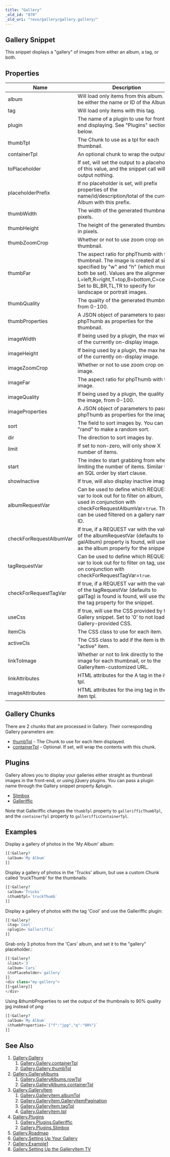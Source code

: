 ```yaml
---
title: "Gallery"
_old_id: "870"
_old_uri: "revo/gallery/gallery.gallery/"
---
```


## Gallery Snippet

 This snippet displays a "gallery" of images from either an album, a tag, or both.

## Properties

 | Name                    | Description                                                                                                                                                                                                                                                         | Default Value   |
 | ----------------------- | ------------------------------------------------------------------------------------------------------------------------------------------------------------------------------------------------------------------------------------------------------------------- | --------------- |
 | album                   | Will load only items from this album. Can be either the name or ID of the Album.                                                                                                                                                                                    |                 |
 | tag                     | Will load only items with this tag.                                                                                                                                                                                                                                 |                 |
 | plugin                  | The name of a plugin to use for front-end displaying. See "Plugins" section below.                                                                                                                                                                                  |                 |
 | thumbTpl                | The Chunk to use as a tpl for each thumbnail.                                                                                                                                                                                                                       | galItemThumb    |
 | containerTpl            | An optional chunk to wrap the output in.                                                                                                                                                                                                                            |                 |
 | toPlaceholder           | If set, will set the output to a placeholder of this value, and the snippet call will output nothing.                                                                                                                                                               |                 |
 | placeholderPrefix       | If no placeholder is set, will prefix properties of the name/id/description/total of the current Album with this prefix.                                                                                                                                            | gallery.        |
 | thumbWidth              | The width of the generated thumbnail, in pixels.                                                                                                                                                                                                                    | 100             |
 | thumbHeight             | The height of the generated thumbnail, in pixels.                                                                                                                                                                                                                   | 100             |
 | thumbZoomCrop           | Whether or not to use zoom crop on the thumbnail.                                                                                                                                                                                                                   | 1               |
 | thumbFar                | The aspect ratio for phpThumb with the thumbnail. The image is created at size specified by "w" and "h" (which must both be set). Values are the alignment: L=left,R=right,T=top,B=bottom,C=center. Set to BL,BR,TL,TR to specify for landscape or portrait images. | C               |
 | thumbQuality            | The quality of the generated thumbnail, from 0-100.                                                                                                                                                                                                                 | 90              |
 | thumbProperties         | A JSON object of parameters to pass to phpThumb as properties for the thumbnail.                                                                                                                                                                                    |                 |
 | imageWidth              | If being used by a plugin, the max width of the currently on-display image.                                                                                                                                                                                         | 500             |
 | imageHeight             | If being used by a plugin, the max height of the currently on-display image.                                                                                                                                                                                        | 500             |
 | imageZoomCrop           | Whether or not to use zoom crop on the image.                                                                                                                                                                                                                       |                 |
 | imageFar                | The aspect ratio for phpThumb with the image.                                                                                                                                                                                                                       |                 |
 | imageQuality            | If being used by a plugin, the quality of the image, from 0-100.                                                                                                                                                                                                    | 90              |
 | imageProperties         | A JSON object of parameters to pass to phpThumb as properties for the image.                                                                                                                                                                                        |                 |
 | sort                    | The field to sort images by. You can use "rand" to make a random sort.                                                                                                                                                                                              | rank            |
 | dir                     | The direction to sort images by.                                                                                                                                                                                                                                    | ASC             |
 | limit                   | If set to non-zero, will only show X number of items.                                                                                                                                                                                                               | 0               |
 | start                   | The index to start grabbing from when limiting the number of items. Similar to an SQL order by start clause.                                                                                                                                                        | 0               |
 | showInactive            | If true, will also display inactive images.                                                                                                                                                                                                                         | false           |
 | albumRequestVar         | Can be used to define which REQUEST var to look out for to filter on album, used in conjunction with checkForRequestAlbumVar=`true`. This can be used filtered on a gallery name or ID.                                                                             | galAlbum        |
 | checkForRequestAlbumVar | If true, if a REQUEST var with the value of the albumRequestVar (defaults to galAlbum) property is found, will use that as the album property for the snippet.                                                                                                      | false           |
 | tagRequestVar           | Can be used to define which REQUEST var to look out for to filter on tag, used on conjunction with checkForRequestTagVar=`true`.                                                                                                                                    | galTag          |
 | checkForRequestTagVar   | If true, if a REQUEST var with the value of the tagRequestVar (defaults to galTag) is found is found, will use that as the tag property for the snippet.                                                                                                            | false           |
 | useCss                  | If true, will use the CSS provided by the Gallery snippet. Set to '0' to not load any Gallery-provided CSS.                                                                                                                                                         | 1 (true)        |
 | itemCls                 | The CSS class to use for each item.                                                                                                                                                                                                                                 | gal-item        |
 | activeCls               | The CSS class to add if the item is the "active" item.                                                                                                                                                                                                              | gal-item-active |
 | linkToImage             | Whether or not to link directly to the image for each thumbnail, or to the GalleryItem-customized URL.                                                                                                                                                              | 0               |
 | linkAttributes          | HTML attributes for the A tag in the item tpl.                                                                                                                                                                                                                      |                 |
 | imageAttributes         | HTML attributes for the img tag in the item tpl.                                                                                                                                                                                                                    |                 |

## Gallery Chunks

 There are 2 chunks that are processed in Gallery. Their corresponding Gallery parameters are:

- [thumbTpl](extras/gallery/gallery.gallery/gallery.gallery.thumbtpl "Gallery.Gallery.thumbTpl") - The Chunk to use for each Item displayed.
- [containerTpl](extras/gallery/gallery.gallery/gallery.gallery.containertpl "Gallery.Gallery.containerTpl") - Optional. If set, will wrap the contents with this chunk.

## Plugins

 Gallery allows you to display your galleries either straight as thumbnail images in the front-end, or using jQuery plugins. You can pass a plugin name through the Gallery snippet property &plugin.

- [Slimbox](extras/gallery/gallery.plugins/gallery.plugins.slimbox "Gallery.Plugins.Slimbox")
- [Galleriffic](extras/gallery/gallery.plugins/gallery.plugins.galleriffic "Gallery.Plugins.Galleriffic")

 Note that Galleriffic changes the `thumbTpl` property to `gallerifficThumbTpl`, and the `containerTpl` property to `gallerifficContainerTpl`.

## Examples

 Display a gallery of photos in the 'My Album' album:

 ``` php
[[!Gallery?
  &album=`My Album`
]]
```

 Display a gallery of photos in the 'Trucks' album, but use a custom Chunk called 'truckThumb' for the thumbnails:

 ``` php
[[!Gallery?
  &album=`Trucks`
  &thumbTpl=`truckThumb`
]]
```

 Display a gallery of photos with the tag 'Cool' and use the Galleriffic plugin:

 ``` php
[[!Gallery?
  &tag=`Cool`
  &plugin=`Galleriffic`
]]
```

 Grab only 3 photos from the 'Cars' album, and set it to the "gallery" placeholder.:

 ``` php
[[!Gallery?
  &limit=`3`
  &album=`Cars`
  &toPlaceholder=`gallery`
]]
<div class="my-gallery">
[[+gallery]]
</div>
```

 Using &thumbProperties to set the output of the thumbnails to 90% quality jpg instead of png:

 ``` php
[[!Gallery?
  &album=`My Album`
  &thumbProperties=`{"f":"jpg","q":"90%"}`
]]
```

## See Also

1. [Gallery.Gallery](extras/gallery/gallery.gallery)
     1. [Gallery.Gallery.containerTpl](extras/gallery/gallery.gallery/gallery.gallery.containertpl)
     2. [Gallery.Gallery.thumbTpl](extras/gallery/gallery.gallery/gallery.gallery.thumbtpl)
2. [Gallery.GalleryAlbums](extras/gallery/gallery.galleryalbums)
     1. [Gallery.GalleryAlbums.rowTpl](extras/gallery/gallery.galleryalbums/gallery.galleryalbums.rowtpl)
     2. [Gallery.GalleryAlbums.containerTpl](extras/gallery/gallery.galleryalbums/gallery.galleryalbums.containertpl)
3. [Gallery.GalleryItem](extras/gallery/gallery.galleryitem)
     1. [Gallery.GalleryItem.albumTpl](extras/gallery/gallery.galleryitem/gallery.galleryitem.albumtpl)
     2. [Gallery.GalleryItem.GalleryItemPagination](extras/gallery/gallery.galleryitem/gallery.galleryitem.galleryitempagination)
     3. [Gallery.GalleryItem.tagTpl](extras/gallery/gallery.galleryitem/gallery.galleryitem.tagtpl)
     4. [Gallery.GalleryItem.tpl](extras/gallery/gallery.galleryitem/gallery.galleryitem.tpl)
4. [Gallery.Plugins](extras/gallery/gallery.plugins)
     1. [Gallery.Plugins.Galleriffic](extras/gallery/gallery.plugins/gallery.plugins.galleriffic)
     2. [Gallery.Plugins.Slimbox](extras/gallery/gallery.plugins/gallery.plugins.slimbox)
5. [Gallery.Roadmap](extras/gallery/gallery.roadmap)
6. [Gallery.Setting Up Your Gallery](extras/gallery/gallery.setting-up-your-gallery)
7. [Gallery.Example1](extras/gallery/gallery.example1)
8. [Gallery.Setting Up the GalleryItem TV](extras/gallery/gallery.setting-up-the-galleryitem-tv)
